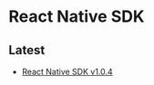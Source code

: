 # React Native SDK

## Latest

* [React Native SDK v1.0.4](https://app.mapsindoors.com/mapsindoors/reference/react-native/google-maps/1.0.4/index.html)

